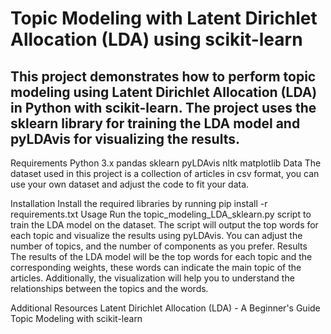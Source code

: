 # Topic Modeling with Latent Dirichlet Allocation (LDA) using scikit-learn
## This project demonstrates how to perform topic modeling using Latent Dirichlet Allocation (LDA) in Python with scikit-learn. The project uses the sklearn library for training the LDA model and pyLDAvis for visualizing the results.

Requirements
Python 3.x
pandas
sklearn
pyLDAvis
nltk
matplotlib
Data
The dataset used in this project is a collection of articles in csv format, you can use your own dataset and adjust the code to fit your data.

Installation
Install the required libraries by running pip install -r requirements.txt
Usage
Run the topic_modeling_LDA_sklearn.py script to train the LDA model on the dataset.
The script will output the top words for each topic and visualize the results using pyLDAvis.
You can adjust the number of topics, and the number of components as you prefer.
Results
The results of the LDA model will be the top words for each topic and the corresponding weights, these words can indicate the main topic of the articles. Additionally, the visualization will help you to understand the relationships between the topics and the words.

Additional Resources
Latent Dirichlet Allocation (LDA) - A Beginner's Guide
Topic Modeling with scikit-learn
